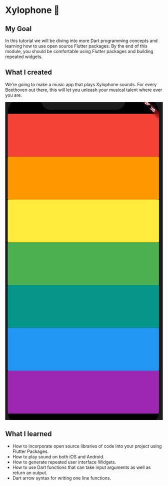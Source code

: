 
# Xylophone 🎹

## My Goal

In this tutorial we will be diving into more Dart programming concepts and learning how to use open source Flutter packages. By the end of this module, you should be comfortable using Flutter packages and building repeated widgets.


## What I created

We’re going to make a music app that plays Xylophone sounds. For every Beethoven out there, this will let you unleash your musical talent where ever you are. 

![Finished App](https://github.com/AlexandreCorcos/images/blob/master/xylophone-flutter.png)

## What I learned

- How to incorporate open source libraries of code into your project using Flutter Packages.
- How to play sound on both iOS and Android.
- How to generate repeated user interface Widgets.
- How to use Dart functions that can take input arguments as well as return an output.
- Dart arrow syntax for writing one line functions.
